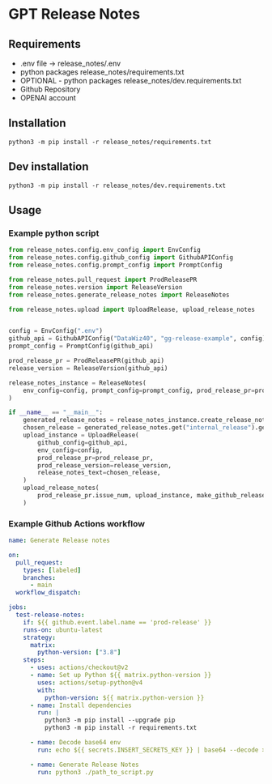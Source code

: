 # GPT Release Notes

## Requirements
- .env file -> release_notes/.env 
- python packages release_notes/requirements.txt
- OPTIONAL - python packages release_notes/dev.requirements.txt
- Github Repository
- OPENAI account

## Installation
`python3 -m pip install -r release_notes/requirements.txt`

## Dev installation
`python3 -m pip install -r release_notes/dev.requirements.txt`


## Usage

### Example python script
```python
from release_notes.config.env_config import EnvConfig
from release_notes.config.github_config import GithubAPIConfig
from release_notes.config.prompt_config import PromptConfig

from release_notes.pull_request import ProdReleasePR
from release_notes.version import ReleaseVersion
from release_notes.generate_release_notes import ReleaseNotes

from release_notes.upload import UploadRelease, upload_release_notes


config = EnvConfig(".env")
github_api = GithubAPIConfig("DataWiz40", "gg-release-example", config)
prompt_config = PromptConfig(github_api)

prod_release_pr = ProdReleasePR(github_api)
release_version = ReleaseVersion(github_api)

release_notes_instance = ReleaseNotes(
    env_config=config, prompt_config=prompt_config, prod_release_pr=prod_release_pr
)

if __name__ == "__main__":
    generated_release_notes = release_notes_instance.create_release_notes()
    chosen_release = generated_release_notes.get("internal_release").get("response")
    upload_instance = UploadRelease(
        github_config=github_api,
        env_config=config,
        prod_release_pr=prod_release_pr,
        prod_release_version=release_version,
        release_notes_text=chosen_release,
    )
    upload_release_notes(
        prod_release_pr.issue_num, upload_instance, make_github_release=True
    )

```
### Example Github Actions workflow

```yaml
name: Generate Release notes

on:
  pull_request:
    types: [labeled]
    branches:
      - main
  workflow_dispatch:

jobs:
  test-release-notes:
    if: ${{ github.event.label.name == 'prod-release' }}
    runs-on: ubuntu-latest
    strategy:
      matrix:
        python-version: ["3.8"]
    steps:
      - uses: actions/checkout@v2
      - name: Set up Python ${{ matrix.python-version }}
        uses: actions/setup-python@v4
        with:
          python-version: ${{ matrix.python-version }}
      - name: Install dependencies
        run: |
          python3 -m pip install --upgrade pip
          python3 -m pip install -r requirements.txt

      - name: Decode base64 env
        run: echo ${{ secrets.INSERT_SECRETS_KEY }} | base64 --decode > .env

      - name: Generate Release Notes
        run: python3 ./path_to_script.py
```